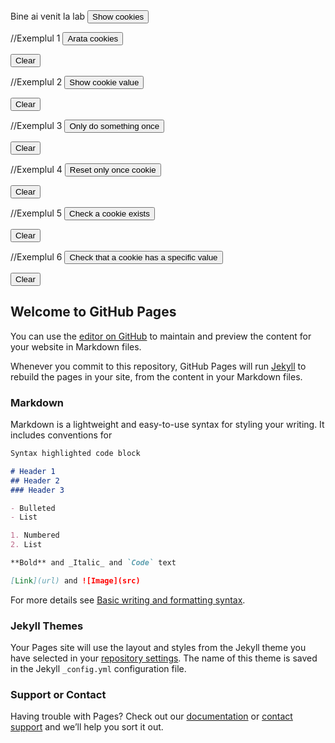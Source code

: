 
<script> document.cookie = "session=test GDPR"; document.cookie = 
"favorite_task=collect Data"; function alertCookie() { alert(document.cookie); }
  
// Exemplul 1  
document.cookie = "name=oeschger; SameSite=None; Secure";
document.cookie = "favorite_food=tripe; SameSite=None; Secure";

function showCookies() {
  const output = document.getElementById('cookies')
  output.textContent = '> ' + document.cookie
}

function clearOutputCookies() {
  const output = document.getElementById('cookies')
  output.textContent = ''
}
  
// Exemplul 2 
document.cookie = "test1=Hello; SameSite=None; Secure";
document.cookie = "test2=World; SameSite=None; Secure";

const cookieValue = document.cookie
  .split('; ')
  .find(row => row.startsWith('test2='))
  .split('=')[1];

function showCookieValue() {
  const output = document.getElementById('cookie-value')
  output.textContent = '> ' + cookieValue
}

function clearOutputCookieValue() {
  const output = document.getElementById('cookie-value')
  output.textContent = ''
}

//Exemplul 3
function doOnce() {
  if (!document.cookie.split('; ').find(row => row.startsWith('doSomethingOnlyOnce'))) {
    document.cookie = "doSomethingOnlyOnce=true; expires=Fri, 31 Dec 9999 23:59:59 GMT; SameSite=None; Secure";
    const output = document.getElementById('do-once')
    output.textContent = '> Do something here!'
  }
}

function clearOutputDoOnce() {
  const output = document.getElementById('do-once')
  output.textContent = ''
}

//Exemplul 4
function resetOnce() {`
  document.cookie = "doSomethingOnlyOnce=; expires=Thu, 01 Jan 1970 00:00:00 GMT; SameSite=None; Secure";
  const output = document.getElementById('reset-once')
  output.textContent = '> Reset!'
}

function clearOutputResetOnce() {
  const output = document.getElementById('reset-once')
  output.textContent = ''
}
  
//Exemplul 5
document.cookie = "reader=1; SameSite=None; Secure";

function checkACookieExists() {
  if (document.cookie.split(';').some((item) => item.trim().startsWith('reader='))) {
    const output = document.getElementById('a-cookie-existence')
    output.textContent = '> The cookie "reader" exists'
  }
}

function clearOutputACookieExists() {
  const output = document.getElementById('a-cookie-existence')
  output.textContent = ''
}
  
//Exemplul 6
function checkCookieHasASpecificValue() {
  if (document.cookie.split(';').some((item) => item.includes('reader=1'))) {
    const output = document.getElementById('a-specific-value-of-the-cookie')
    output.textContent = '> The cookie "reader" has a value of "1"'
  }
}

function clearASpecificValueOfTheCookie() {
  const output = document.getElementById('a-specific-value-of-the-cookie')
  output.textContent = ''
}
</script>

<body> Bine ai venit la lab <button onclick="alertCookie()">Show cookies</button>

//Exemplul 1
<button onclick="showCookies()">Arata cookies</button>

<button onclick="clearOutputCookies()">
  Clear
</button>

<div>
  <code id="cookies"></code>
</div>

//Exemplul 2
<button onclick="showCookieValue()">Show cookie value</button>

<button onclick="clearOutputCookieValue()">
  Clear
</button>

<div>
  <code id="cookie-value"></code>
</div>
  
//Exemplul 3
<button onclick="doOnce()">Only do something once</button>

<button onclick="clearOutputDoOnce()">
  Clear
</button>

<div>
  <code id="do-once"></code>
</div>
  
//Exemplul 4
<button onclick="resetOnce()">Reset only once cookie</button>

<button onclick="clearOutputResetOnce()">
  Clear
</button>

<div>
  <code id="reset-once"></code>
</div>
  
//Exemplul 5
<button onclick="checkACookieExists()">
  Check a cookie exists
</button>

<button onclick="clearOutputACookieExists()">
  Clear
</button>

<div>
  <code id="a-cookie-existence"></code>
</div>
  
//Exemplul 6
<button onclick="checkCookieHasASpecificValue()">
  Check that a cookie has a specific value
</button>

<button onclick="clearASpecificValueOfTheCookie()">
  Clear
</button>

<div>
  <code id="a-specific-value-of-the-cookie"></code>
</div>
</body>


## Welcome to GitHub Pages

You can use the [editor on GitHub](https://github.com/AdrianLanga/MDCP/edit/gh-pages/index.md) to maintain and preview the content for your website in Markdown files.

Whenever you commit to this repository, GitHub Pages will run [Jekyll](https://jekyllrb.com/) to rebuild the pages in your site, from the content in your Markdown files.

### Markdown

Markdown is a lightweight and easy-to-use syntax for styling your writing. It includes conventions for

```markdown
Syntax highlighted code block

# Header 1
## Header 2
### Header 3

- Bulleted
- List

1. Numbered
2. List

**Bold** and _Italic_ and `Code` text

[Link](url) and ![Image](src)
```

For more details see [Basic writing and formatting syntax](https://docs.github.com/en/github/writing-on-github/getting-started-with-writing-and-formatting-on-github/basic-writing-and-formatting-syntax).

### Jekyll Themes

Your Pages site will use the layout and styles from the Jekyll theme you have selected in your [repository settings](https://github.com/AdrianLanga/MDCP/settings/pages). The name of this theme is saved in the Jekyll `_config.yml` configuration file.

### Support or Contact

Having trouble with Pages? Check out our [documentation](https://docs.github.com/categories/github-pages-basics/) or [contact support](https://support.github.com/contact) and we’ll help you sort it out.


